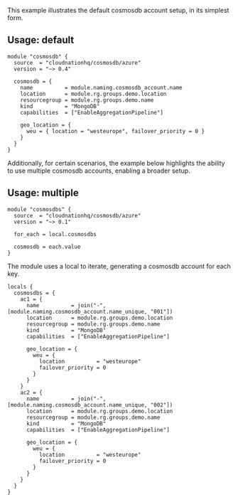 This example illustrates the default cosmosdb account setup, in its simplest form.

## Usage: default

```hcl
module "cosmosdb" {
  source  = "cloudnationhq/cosmosdb/azure"
  version = "~> 0.4"

  cosmosdb = {
    name          = module.naming.cosmosdb_account.name
    location      = module.rg.groups.demo.location
    resourcegroup = module.rg.groups.demo.name
    kind          = "MongoDB"
    capabilities  = ["EnableAggregationPipeline"]

    geo_location = {
      weu = { location = "westeurope", failover_priority = 0 }
    }
  }
}
```

Additionally, for certain scenarios, the example below highlights the ability to use multiple cosmosdb accounts, enabling a broader setup.

## Usage: multiple

```hcl
module "cosmosdbs" {
  source  = "cloudnationhq/cosmosdb/azure"
  version = "~> 0.1"

  for_each = local.cosmosdbs

  cosmosdb = each.value
}
```

The module uses a local to iterate, generating a cosmosdb account for each key.

```hcl
locals {
  cosmosdbs = {
    ac1 = {
      name          = join("-", [module.naming.cosmosdb_account.name_unique, "001"])
      location      = module.rg.groups.demo.location
      resourcegroup = module.rg.groups.demo.name
      kind          = "MongoDB"
      capabilities  = ["EnableAggregationPipeline"]

      geo_location = {
        weu = {
          location          = "westeurope"
          failover_priority = 0
        }
      }
    }
    ac2 = {
      name          = join("-", [module.naming.cosmosdb_account.name_unique, "002"])
      location      = module.rg.groups.demo.location
      resourcegroup = module.rg.groups.demo.name
      kind          = "MongoDB"
      capabilities  = ["EnableAggregationPipeline"]

      geo_location = {
        weu = {
          location          = "westeurope"
          failover_priority = 0
        }
      }
    }
  }
}
```
